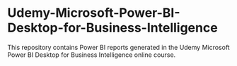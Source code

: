 # Udemy-Microsoft-Power-BI-Desktop-for-Business-Intelligence
This repository contains Power BI reports generated in the Udemy Microsoft Power BI Desktop for Business Intelligence online course.
